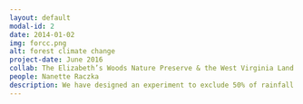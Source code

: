 ```yaml
---
layout: default
modal-id: 2
date: 2014-01-02
img: forcc.png
alt: forest climate change
project-date: June 2016
collab: The Elizabeth’s Woods Nature Preserve & the West Virginia Land Trust
people: Nanette Raczka
description: We have designed an experiment to exclude 50% of rainfall from a temperate forest stand in Morgantown, WV. The experiment is testing how the extreme drought conditions predicted from climate change will change tree physiology and microbial function. We hypothesize the drought, like other environmental stressors, will weaken plant-microbial relationship and decrease carbon sequestration. If our hypothesis is correct, less carbon storage will become a positive feedback for climate change, creating more even extreme droughts.
---
```

